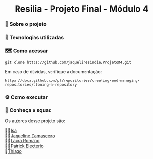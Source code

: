 <h1 align="center">Resilia - Projeto Final - Módulo 4 </h1>


### 📌 <strong>Sobre o projeto</strong>



### 🚀 <strong>Tecnologias utilizadas </strong>




### 🗺️ <strong>Como acessar</strong>



```shell
git clone https://github.com/jaquelinesindie/ProjetoM4.git
```

Em caso de dúvidas, verifique a documentação:
```shell
https://docs.github.com/pt/repositories/creating-and-managing-repositories/cloning-a-repository
```

### :gear: <strong>Como executar</strong>



### :busts_in_silhouette: <strong> Conheça o squad </strong>

Os autores desse projeto são:

👩‍💻[Isa](https://github.com/enilaester/) <br/>
👩‍💻[Jaqueline Damasceno](https://github.com/jaquelinesindie/) <br/>
👩‍💻[Laura Romano](https://github.com/joaorosa2/) <br/>
👨‍💻[Patrick Eleoterio](https://github.com/MarianaLobao/) <br/>
👨‍[Thiago](https://github.com/carolcandeias/) <br/>


